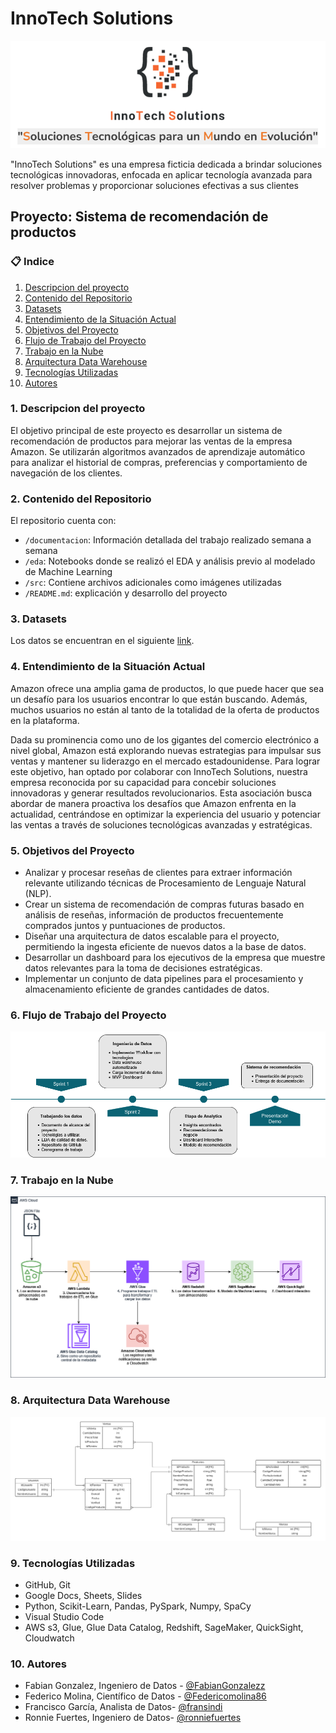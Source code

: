 # InnoTech Solutions
![InnoTech Solutions](src/imagenes/innotech_solutions_logo.PNG)

"InnoTech Solutions" es una empresa ficticia dedicada a brindar soluciones tecnológicas innovadoras, enfocada en aplicar tecnología avanzada para resolver problemas y proporcionar soluciones efectivas a sus clientes

## Proyecto: Sistema de recomendación de productos

### 📋 Indice
1. [Descripcion del proyecto](#descripcion)
2. [Contenido del Repositorio](#con)
3. [Datasets](#data)
4. [Entendimiento de la Situación Actual](#ent)
5. [Objetivos del Proyecto](#obj)
6. [Flujo de Trabajo del Proyecto](#flujo)
7. [Trabajo en la Nube](#nube)
8. [Arquitectura Data Warehouse](#der)
9. [Tecnologías Utilizadas](#stack)
9. [Autores](#autores)

### 1. Descripcion del proyecto <a name="descripcion"></a>
El objetivo principal de este proyecto es desarrollar un sistema de recomendación de productos para mejorar las ventas de la empresa Amazon. Se utilizarán algoritmos avanzados de aprendizaje automático para analizar el historial de compras, preferencias y comportamiento de navegación de los clientes.

### 2. Contenido del Repositorio <a name="con"></a>

El repositorio cuenta con:

+ `/documentacion`: Información detallada del trabajo realizado semana a semana
+ `/eda`: Notebooks donde se realizó el EDA y análisis previo al modelado de Machine Learning
+ `/src`: Contiene archivos adicionales como imágenes utilizadas 
+ `/README.md`: explicación y desarrollo del proyecto

### 3. Datasets <a name="data"></a>
Los datos se encuentran en el siguiente [link](https://drive.google.com/drive/folders/1KT0-qPYJmlr6w2o41sjJlPXCZ3SkHbN0?usp=drive_link).

### 4. Entendimiento de la Situación Actual <a name="ent"></a>
Amazon ofrece una amplia gama de productos, lo que puede hacer que sea un desafío para los usuarios encontrar lo que están buscando. Además, muchos usuarios no están al tanto de la totalidad de la oferta de productos en la plataforma.

Dada su prominencia como uno de los gigantes del comercio electrónico a nivel global, Amazon está explorando nuevas estrategias para impulsar sus ventas y mantener su liderazgo en el mercado estadounidense. Para lograr este objetivo, han optado por colaborar con InnoTech Solutions, nuestra empresa reconocida por su capacidad para concebir soluciones innovadoras y generar resultados revolucionarios. Esta asociación busca abordar de manera proactiva los desafíos que Amazon enfrenta en la actualidad, centrándose en optimizar la experiencia del usuario y potenciar las ventas a través de soluciones tecnológicas avanzadas y estratégicas.

### 5. Objetivos del Proyecto <a name="obj"></a>
- Analizar y procesar reseñas de clientes para extraer información relevante utilizando técnicas de Procesamiento de Lenguaje Natural (NLP).
- Crear un sistema de recomendación de compras futuras basado en análisis de reseñas, información de productos frecuentemente comprados juntos y puntuaciones de productos.
- Diseñar una arquitectura de datos escalable para el proyecto, permitiendo la ingesta eficiente de nuevos datos a la base de datos.
- Desarrollar un dashboard para los ejecutivos de la empresa que muestre datos relevantes para la toma de decisiones estratégicas.
- Implementar un conjunto de data pipelines para el procesamiento y almacenamiento eficiente de grandes cantidades de datos.

### 6. Flujo de Trabajo del Proyecto <a name="flujo"></a>
![Flujo de Trabajo del Proyecto](src/imagenes/flujo_de_trabajo.png)

### 7. Trabajo en la Nube <a name="nube"></a>
![Trabajo en la Nube](src/imagenes/flujo_en_la_nube.png)

### 8. Arquitectura Data Warehouse<a name="der"></a>
![DER](src/imagenes/DER_DWH.png)

### 9. Tecnologías Utilizadas <a name="stack"></a>
- GitHub, Git
- Google Docs, Sheets, Slides
- Python, Scikit-Learn, Pandas, PySpark, Numpy, SpaCy
- Visual Studio Code
- AWS s3, Glue, Glue Data Catalog, Redshift, SageMaker, QuickSight, Cloudwatch

### 10. Autores<a name="autores"></a>
- Fabian Gonzalez, Ingeniero de Datos - [@FabianGonzalezz](https://github.com/FabianGonzalezz)
- Federico Molina, Científico de Datos - [@Federicomolina86](https://github.com/Federicomolina86)
- Francisco García, Analista de Datos- [@fransindi](https://github.com/fransindi)
- Ronnie Fuertes, Ingeniero de Datos- [@ronniefuertes](https://github.com/ronniefuertes)
